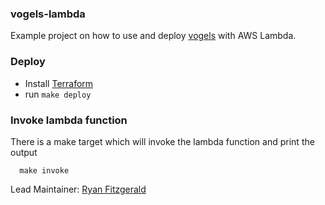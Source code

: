 ### vogels-lambda 

Example project on how to use and deploy [vogels](https://github.com/ryanfitz/vogels) with AWS Lambda.

### Deploy
  * Install [Terraform](http://terraform.io)
  * run `make deploy`

### Invoke lambda function
There is a make target which will invoke the lambda function and print the output

```
  make invoke
```

Lead Maintainer: [Ryan Fitzgerald](https://github.com/ryanfitz)
